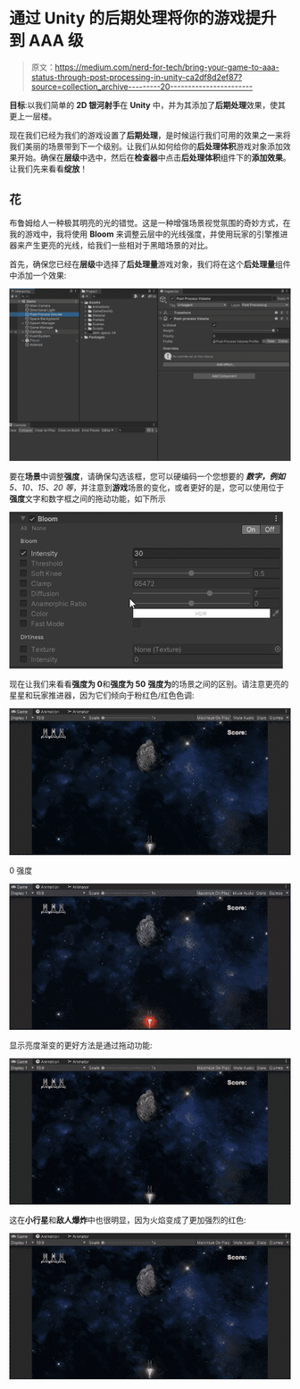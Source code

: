# 通过 Unity 的后期处理将你的游戏提升到 AAA 级

> 原文：<https://medium.com/nerd-for-tech/bring-your-game-to-aaa-status-through-post-processing-in-unity-ca2df8d2ef87?source=collection_archive---------20----------------------->

**目标**:以我们简单的 **2D 银河射手**在 **Unity** 中，并为其添加了**后期处理**效果，使其更上一层楼。

现在我们已经为我们的游戏设置了**后期处理**，是时候运行我们可用的效果之一来将我们美丽的场景带到下一个级别。让我们从如何给你的**后处理体积**游戏对象添加效果开始。确保在**层级**中选中，然后在**检查器**中点击**后处理体积**组件下的**添加效果**。让我们先来看看**绽放**！

## 花

布鲁姆给人一种极其明亮的光的错觉。这是一种增强场景视觉氛围的奇妙方式，在我的游戏中，我将使用 **Bloom** 来调整云层中的光线强度，并使用玩家的引擎推进器来产生更亮的光线，给我们一些相对于黑暗场景的对比。

首先，确保您已经在**层级**中选择了**后处理量**游戏对象，我们将在这个**后处理量**组件中添加一个效果:

![](img/c42b1e13d706a07d8332390f7eb94dfe.png)

要在**场景**中调整**强度**，请确保勾选该框，您可以硬编码一个您想要的 ***数字，例如*** *5、10、15、20 等*，并注意到**游戏**场景的变化，或者更好的是，您可以使用位于**强度**文字和数字框之间的拖动功能，如下所示

![](img/082131db709e0a53f87e07a4c702e408.png)

现在让我们来看看**强度为 0**和**强度为 50** **强度为**的场景之间的区别。请注意更亮的星星和玩家推进器，因为它们倾向于粉红色/红色色调:

![](img/be7688e9d06f6e15db9a186018ce5cbf.png)

0 强度

![](img/c3e9db95e012c3abee6bca2d6f7f6d05.png)

显示亮度渐变的更好方法是通过拖动功能:

![](img/6248adfd03b5f1906df7c66089cc6872.png)

这在**小行星**和**敌人爆炸**中也很明显，因为火焰变成了更加强烈的红色:

![](img/97ea42999bdb05f6e311c008b404e1a7.png)
